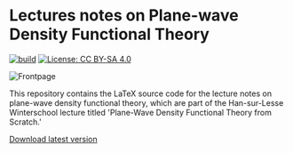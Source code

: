 # Lectures notes on Plane-wave Density Functional Theory

[![build](https://github.com/ifilot/pwdft-lecture-notes/actions/workflows/build.yml/badge.svg)](https://github.com/ifilot/pwdft-lecture-notes/actions/workflows/build.yml)
[![License: CC BY-SA 4.0](https://img.shields.io/badge/License-CC%20BY--SA%204.0-lightgrey.svg)](https://creativecommons.org/licenses/by-sa/4.0/)

![Frontpage](https://github.com/ifilot/pwdft-lecture-notes/releases/latest/download/pwdft-filot-frontpage.jpg)

This repository contains the LaTeX source code for the lecture notes on
plane-wave density functional theory, which are part of the Han-sur-Lesse
Winterschool lecture titled 'Plane-Wave Density Functional Theory from Scratch.'

[Download latest version](https://github.com/ifilot/pwdft-lecture-notes/releases/latest/download/pwdft-filot.pdf)